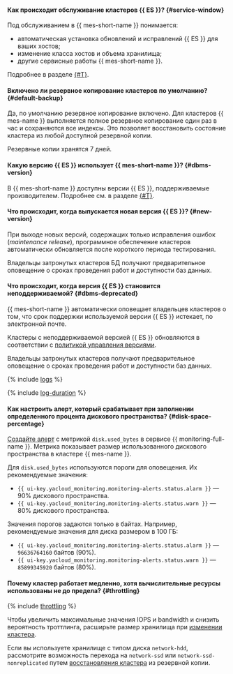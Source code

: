 #### Как происходит обслуживание кластеров {{ ES }}? {#service-window}

Под обслуживанием в {{ mes-short-name }} понимается:

* автоматическая установка обновлений и исправлений {{ ES }} для ваших хостов;
* изменение класса хостов и объема хранилища;
* другие сервисные работы {{ mes-short-name }}.

Подробнее в разделе [{#T}](../../managed-elasticsearch/concepts/maintenance.md).

#### Включено ли резервное копирование кластеров по умолчанию? {#default-backup}

Да, по умолчанию резервное копирование включено. Для кластеров {{ mes-name }} выполняется полное резервное копирование один раз в час и сохраняются все индексы. Это позволяет восстановить состояние кластера из любой доступной резервной копии.

Резервные копии хранятся 7 дней.

#### Какую версию {{ ES }} использует {{ mes-short-name }}? {#dbms-version}

В {{ mes-short-name }} доступны версии {{ ES }}, поддерживаемые производителем. Подробнее см. в разделе [{#T}](../../managed-elasticsearch/concepts/update-policy.md).


#### Что происходит, когда выпускается новая версия {{ ES }}? {#new-version}

При выходе новых версий, содержащих только исправления ошибок (_maintenance release_), программное обеспечение кластеров автоматически обновляется после короткого периода тестирования.

Владельцы затронутых кластеров БД получают предварительное оповещение о сроках проведения работ и доступности баз данных.


#### Что происходит, когда версия {{ ES }} становится неподдерживаемой? {#dbms-deprecated}

{{ mes-short-name }} автоматически оповещает владельцев кластеров о том, что срок поддержки используемой версии {{ ES }} истекает, по электронной почте.

Кластеры с неподдерживаемой версией {{ ES }} обновляются в соответствии с [политикой управления версиями](../../managed-elasticsearch/concepts/update-policy.md).

Владельцы затронутых кластеров получают предварительное оповещение о сроках проведения работ и доступности баз данных.

{% include [logs](../logs.md) %}

{% include [log-duration](../../_includes/mdb/log-duration-qa.md) %}

#### Как настроить алерт, который срабатывает при заполнении определенного процента дискового пространства? {#disk-space-percentage}

[Создайте алерт](../../managed-elasticsearch/operations/monitoring.md#monitoring-integration) с метрикой `disk.used_bytes` в сервисе {{ monitoring-full-name }}. Метрика показывает размер использованного дискового пространства в кластере {{ mes-name }}.

Для `disk.used_bytes` используются пороги для оповещения. Их рекомендуемые значения:

* `{{ ui-key.yacloud_monitoring.monitoring-alerts.status.alarm }}` — 90% дискового пространства.
* `{{ ui-key.yacloud_monitoring.monitoring-alerts.status.warn }}` — 80% дискового пространства.

Значения порогов задаются только в байтах. Например, рекомендуемые значения для диска размером в 100 ГБ:

* `{{ ui-key.yacloud_monitoring.monitoring-alerts.status.alarm }}` — `96636764160` байтов (90%).
* `{{ ui-key.yacloud_monitoring.monitoring-alerts.status.warn }}` — `85899345920` байтов (80%).

#### Почему кластер работает медленно, хотя вычислительные ресурсы использованы не до предела? {#throttling}

{% include [throttling](../throttling.md) %}

Чтобы увеличить максимальные значения IOPS и bandwidth и снизить вероятность троттлинга, расширьте размер хранилища при [изменении кластера](../../managed-elasticsearch/operations/cluster-update.md#change-disk-size).

Если вы используете хранилище с типом диска `network-hdd`, рассмотрите возможность перехода на `network-ssd` или `network-ssd-nonreplicated` путем [восстановления кластера](../../managed-elasticsearch/operations/cluster-backups.md#restore) из резервной копии.
